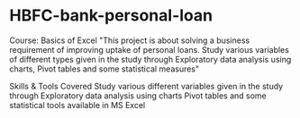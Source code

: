 # HBFC-bank-personal-loan

Course: Basics of Excel
"This project is about solving a business requirement of improving uptake of personal loans. Study various variables of different types given in the study through Exploratory data analysis using charts, Pivot tables and some statistical measures"

Skills & Tools Covered
Study various different variables given in the study through Exploratory data analysis using charts
Pivot tables and some statistical tools available in MS Excel
